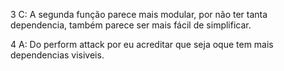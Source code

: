 3
C: A segunda função parece mais modular, por não ter tanta dependencia, também parece ser mais fácil de simplificar.

4
A: Do perform attack por eu acreditar que seja oque tem mais dependencias visiveis.

